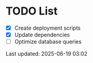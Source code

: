 # TODO List

- [x] Create deployment scripts
- [x] Update dependencies
- [ ] Optimize database queries

Last updated: 2025-06-19 03:02
